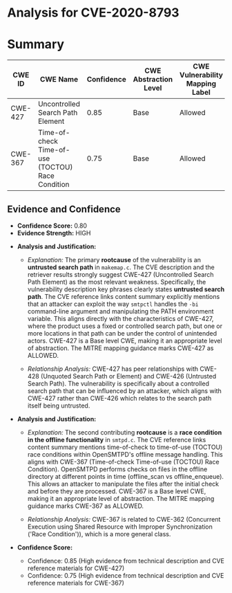 # Analysis for CVE-2020-8793

# Summary
| CWE ID | CWE Name | Confidence | CWE Abstraction Level | CWE Vulnerability Mapping Label | CWE-Vulnerability Mapping Notes |
|---|---|---|---|---|---|
| CWE-427 | Uncontrolled Search Path Element | 0.85 | Base | Allowed | Primary CWE |
| CWE-367 | Time-of-check Time-of-use (TOCTOU) Race Condition | 0.75 | Base | Allowed | Secondary Candidate |

## Evidence and Confidence

*   **Confidence Score:** 0.80
*   **Evidence Strength:** HIGH

- **Analysis and Justification:**
  - *Explanation:* The primary **rootcause** of the vulnerability is an **untrusted search path** in `makemap.c`. The CVE description and the retriever results strongly suggest CWE-427 (Uncontrolled Search Path Element) as the most relevant weakness. Specifically, the vulnerability description key phrases clearly states **untrusted search path**. The CVE reference links content summary explicitly mentions that an attacker can exploit the way `smtpctl` handles the `-bi` command-line argument and manipulating the PATH environment variable. This aligns directly with the characteristics of CWE-427, where the product uses a fixed or controlled search path, but one or more locations in that path can be under the control of unintended actors. CWE-427 is a Base level CWE, making it an appropriate level of abstraction. The MITRE mapping guidance marks CWE-427 as ALLOWED.

  - *Relationship Analysis:* CWE-427 has peer relationships with CWE-428 (Unquoted Search Path or Element) and CWE-426 (Untrusted Search Path). The vulnerability is specifically about a controlled search path that can be influenced by an attacker, which aligns with CWE-427 rather than CWE-426 which relates to the search path itself being untrusted.

- **Analysis and Justification:**
  - *Explanation:* The second contributing **rootcause** is a **race condition in the offline functionality** in `smtpd.c`. The CVE reference links content summary mentions time-of-check to time-of-use (TOCTOU) race conditions within OpenSMTPD's offline message handling. This aligns with CWE-367 (Time-of-check Time-of-use (TOCTOU) Race Condition). OpenSMTPD performs checks on files in the offline directory at different points in time (offline_scan vs offline_enqueue). This allows an attacker to manipulate the files after the initial check and before they are processed. CWE-367 is a Base level CWE, making it an appropriate level of abstraction. The MITRE mapping guidance marks CWE-367 as ALLOWED.

  - *Relationship Analysis:* CWE-367 is related to CWE-362 (Concurrent Execution using Shared Resource with Improper Synchronization ('Race Condition')), which is a more general class.

- **Confidence Score:**
  - Confidence: 0.85 (High evidence from technical description and CVE reference materials for CWE-427)
  - Confidence: 0.75 (High evidence from technical description and CVE reference materials for CWE-367)